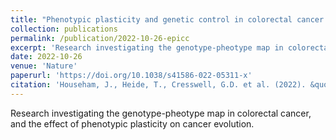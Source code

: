 ```yaml
---
title: "Phenotypic plasticity and genetic control in colorectal cancer evolution."
collection: publications
permalink: /publication/2022-10-26-epicc
excerpt: 'Research investigating the genotype-pheotype map in colorectal cancer, and the effect of phenotypic plasticity on cancer evolution.'
date: 2022-10-26
venue: 'Nature'
paperurl: 'https://doi.org/10.1038/s41586-022-05311-x'
citation: 'Househam, J., Heide, T., Cresswell, G.D. et al. (2022). &quot;Phenotypic plasticity and genetic control in colorectal cancer evolution.&quot; <i>Nature</i>. 611, 744-753.'
---
```

Research investigating the genotype-pheotype map in colorectal cancer, and the effect of phenotypic plasticity on cancer evolution. 